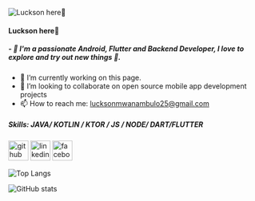 
![Luckson here🙂](https://raw.githubusercontent.com/sagar-viradiya/sagar-viradiya/master/resources/banner.png)
#### Luckson here🙂

##### - 💬  I'm a passionate Android, Flutter and Backend  Developer, I love to explore and try out new things 🚀. 

- 🔭 I’m currently working on this page. 
- 👯 I’m looking to collaborate on open source mobile app development  projects  
- 📫 How to reach me: lucksonmwanambulo25@gmail.com 

##### Skills: JAVA/ KOTLIN / KTOR / JS / NODE/ DART/FLUTTER


[<img src='https://cdn.jsdelivr.net/npm/simple-icons@3.0.1/icons/github.svg' alt='github' height='40'>](https://github.com/lucksonmwanambulo)  [<img src='https://cdn.jsdelivr.net/npm/simple-icons@3.0.1/icons/linkedin.svg' alt='linkedin' height='40'>](https://www.linkedin.com/in/luckson-mwanambulo-9a9185205/)  [<img src='https://cdn.jsdelivr.net/npm/simple-icons@3.0.1/icons/facebook.svg' alt='facebook' height='40'>](https://www.facebook.com/https://www.facebook.com/younggesz.luckson/)  

![Top Langs](https://github-readme-stats.vercel.app/api/top-langs/?username=lucksonmwanambulo)

![GitHub stats](https://github-readme-stats.vercel.app/api?username=lucksonmwanambulo&show_icons=true)  

